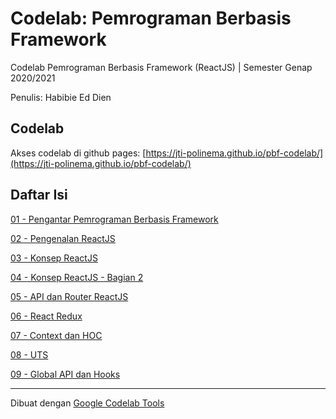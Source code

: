 # Codelab: Pemrograman Berbasis Framework

Codelab Pemrograman Berbasis Framework (ReactJS) | Semester Genap 2020/2021

Penulis: Habibie Ed Dien

## Codelab

Akses codelab di github pages: [https://jti-polinema.github.io/pbf-codelab/](https://jti-polinema.github.io/pbf-codelab/)

## Daftar Isi

[01 - Pengantar Pemrograman Berbasis Framework](01-pengantar-pbf/)

[02 - Pengenalan ReactJS](02-pengenalan-reactjs/)

[03 - Konsep ReactJS](03-konsep-reactjs/)

[04 - Konsep ReactJS - Bagian 2](04-konsep-reactjs-bagian-2/)

[05 - API dan Router ReactJS](05-api-router-reactjs/)

[06 - React Redux](06-redux-reactjs/)

[07 - Context dan HOC](07-context-hoc/)

[08 - UTS](#)

[09 - Global API dan Hooks](09-global-api-hooks/)

<hr>

Dibuat dengan [Google Codelab Tools](https://github.com/googlecodelabs/tools)
